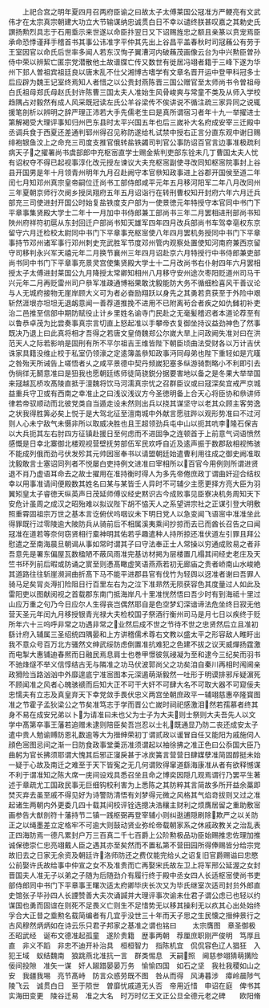 <!-- { "loadSidebar": true } -->
　　上祀合宫之明年夏四月召两府臣谕之曰故太子太傅莱国公冦准方严鲠亮有文武伟才在太宗真宗朝建大功立大节输谋纳忠诚贯白日不幸以谴终朕甚叹嘉之其勅史氏譔扬勲烈具志于石用埀示来世遂以命臣抃翌日又下诏赐旌忠之额且亲篆以贲宠焉臣承命恐悸谨拜手稽首书其事公讳准字平仲其先出上谷昌平盖春秋时司冦蘓公有劳于王室因官以命氏后世率多闻人若东汉恂子翼漕河内破蘓茂画像云台为中兴勲臣曽孙侍中荣以辨絜亡匿宗党潜散他土故谱牒亡传又数世有徙居冯翊者籍于三峰下遂为华州下邽人曽祖宾祖廷良以唐末乱不仕父湘博古嗜学有文章名晋开运中登甲科冠多士后应辟为魏王记室终焉知人者惜之以公贵封燕陈晋三国公赠官至太师尚书令曽祖母白氏祖母郑氏母赵氏封许陈曹三国太夫人准始生风骨峻爽与常童不类及从师入学校趋隅占对毅然有成人风采既冠读左氏公羊谷梁传不俟讲说不循注疏三家异同之说辄援笔剖析以辨明之辞严理正沛若大手先儒老生曰是真所谓宿习者年十九一举擢进士第解褐受大理评事知归州巴东县时太平兴国五年也后三嵗补大名府成安宰三迁殿中丞调兵食于西夏还差通判郓州得召见称防遂给札试禁中授右正言分直东观中谢日赐绯袍银鱼汶上之命充三司度支推官俄转盐铁蠲司判官公事防诏百官言边事准极疏利病天子之擢署尚书虞部郎中充枢宻直学士赐金紫判吏部东铨未几丁曹国太夫人忧有诏权夺不得已起视事淳化改元授左谏议大夫充枢宻副使寻改同知枢宻院事封上谷县开国男是年十月领青州明年九月召赴阙守本官叅知政事进上谷郡开国侯至道二年闰七月知邓州真宗皇帝嗣位迁尚书工部侍郎咸平元年五月移河阳军二年八月改同州三年夏朝京师行次阌乡授凤翔府五年五月诏诣行在转刑曹权知开封府六年六月迁兵部充三司使进封开国公时始复盐铁度支户部为一使景徳元年特授守本官同中书门下平章事集贤殿大学士二年十一月加中书侍郎兼工部尚书三年二月罢相进刑部尚书知陜州府祥符初扈从东封回迁户部尚书知天雄军四年四月改兵部尚书车驾幸亳权东京留守六月迁检校太尉同中书门下平章事充枢宻使八年四月罢机务授同中书门下平章事持节邓州诸军事行邓州刺史充武胜军节度邓州管内观察处置使知河南府兼西京留守司移判永兴军天禧元年二月换节襄州三年四月诏赴京六月特授行中书侍郎兼吏部尚书同中书门下平章事充景灵宫使集贤殿大学士十二月改尚书右仆射四年六月罢相授太子太傅进封莱国公九月降授太常卿知相州八月移守安州途次枣阳贬道州司马干兴元年二月再贬雷州司户叅军准疎通博裕果敢沈毅能防大务不循细检喜风干善议论与人无城府接物无崖岸顾大义可为者必奋励翔跃以身先之其勇若贲获至于外险中艰斩然涯垠亦坦坦无退衂意闻一善荐道推挽不进用不已附离茍合者疾之如仇雠初补吏治二邑推至信部中期防赋役止计乡里姓名谕寺门民赴之无毫髪稽迟者本道论荐至有以鲁恭卓茂为比尝奏事真宗言切直上怒起准以手攀帝衣复御坐持议益劲神色了然事既决乃退上曰此真将相才吾得之若唐文皇倚魏郑公尔嵗大旱上问政阙失准对曰在洪范天人之际若影响是固刑有所不平尔祖吉王维皆陛下朝臣顷曲法受财各以万计吉伏诛家具籍没维止校于私室仍领濠之定逺簿盖叅知政事沔同母弟也陛下重轻如是亢暵之咎殆天所诫告上嗟悟者乆之咸平景德中契丹频嵗犯塞多纵游骑剽略小不利即引去伪徜徉无鬭意准曰是狃我也愿朝廷练师徒简骁鋭分据要害地以备之是冬果大举举国来冦越瓦桥攻髙陵直抵于澶魏将饮马河濡真宗忧之召群臣议或曰冦深矣宜戒严京城益重兵守卫或有西南之幸准止之曰浅议浅议方今圣徳明备上合天心将臣协和叅讲师律若帝驭顺动而北彼党类自当遁走设未然则出兵以挠其谋坚守以老其众顾主客劳逸之状我得胜筭必矣上悦于是大驾北征至澶南城中外献言愿驻跸以观形势准曰不过河则人心未宁敌气未慑非所以取威决胜也且王超领劲兵屯中山以扼其吭李隆石保吉以大兵扼其左右肘四方征镇赴援日至何虑而不进固争之连顿首于上前意气词语愤然感慨是日幸北寨御北楼观视营壁抚劳部伍军民欢呼自近及逺声振于数郡敌相视怖骇不能成列俄而劲弓伏发殄其元帅因宻奉书以请盟朝廷始遣曹利用往成之御史阙准取沈毅敢言士塞诏同列者不悦屡白吏持例文进准曰宰相所以百官今用例则所谓进贤退不肖乃虚语耳命去之故士擢用在准持衡时得人为多先帝倦庶政丁谓曲奸迎合结权幸以用事准请间便殿数其姓名曰某与某皆壬人异时不可辅少主愿更择方亮大臣为羽翼矧皇太子睿徳天纵英声日茂延师傅议经史黙识古今成败事见臣寮决机务周知天下安危计虽周之成汉之昭殆难以拟议陛下胡不恊天人之系望讲宗社之正谋引登大明敷照重霄固祖宗万世之基本言讫俯伏呜咽议未下明日党人以急变闻飞语宻中准准坐此得罪既行过零陵逾大陂防兵从骑前后不相属溪夷乘间抄掠而去已而酋长召告之曰闻冦准在道若等奈何窃贤相行槖神明其佑若乎趣遣种人持所掠还准伏道左引罪且拜公慰遣之至南海晨旦朝谒从事如常时谓其子曰守法奉正士人常操以穷通成败易之者非吾意先是署东偏屋瓦数楹陋不蔽风雨准完基访材掲为层楼置几榻其间经史老庄及天竺书环列前后暇或防诵之賔至则慿髙瞰虚笑语燕燕若初无廊庙之贵者峤南山水峻絶其道路往往斩崖濒涧曲折髙下马不能平进郡县官有伐竹为轻舆以迓准者谢曰吾罪人骑马足矣冐炎溽扪险阻日行百里左右为之泣下准昻然无陨获容色其度量过人如此及雷阳吏以图献阅视之首载郡东南门抵海岸凡十里准恍然悟曰吾少时有到海祗十里过山应万重之句乃今日应尔人生得丧岂偶然耶自是色空梦幻深谙谛法危坐终日寂无他营天圣元年闰九月移授银青光禄大夫检校国子祭酒行衡州司马是月七日以疾终于贬所年六十三呜呼非常之功遇非常之业然后成不世之节待不世之忠贤然后立且准初繇计府入辅属三圣绍统四隅晏和上方讲稽儒术尊右文教以盛太平之形容敌人睢盱出我不意众号百万北方骚然文绅武绥防虑倒置准抗难犯之色建不拔之议天威燀扬霆激而电掣大惠铺迪春熈而日融民焉息肩士也巻甲憬彼氛祲凝为至和逮今三纪矣而羽书不驰烽燧不举义信惇结古无与隣准之功马伏波郭尚父之功矣洎自秦川再相时闱阃亲政猾险当路汹汹中外靡遑底宁准宻图本元深遏萌渐毅然一吐形于明谟排邪斥疑濵死不顾闻准之风者心魄骇禠而后知大正不可干大奸不可肆大名不可取大器不可窥佞夫忠懦夫有立志及真皇弃天下幸党敛手畏伏忠义两宫坐朝庶政平一辅翊慈惠卒隆寳图准之节霍子孟狄梁公之节矣准笃志于学而晋公亡嵗时祠祀感激泪然若孺慕者终其身不易在成安兄弟以卜为请准曰未也父为士子为大夫则士祭则大夫吾先人以文学中髙第卒事王藩若追赠未逮则陪臣矣吾岂忍以士礼既通显乃防二丧还成安太子遣中贵人勉谕赙防恩礼数逾等大为搢绅荣初丁谓贰政以谖冒自任又能阳为戚施伺人顔色宻图忌间之渐一日防食政事堂羮沥准须谓起以袖徐拂之准正色曰公忝国大臣乃曲躬为官长拂须耶谓大愧其后邪正寖戾甚于冰炭簧言营营日肆媒孽准简固醇挺未始一疑于心故及南迁之难至于天下皆寃之无几何谓败得窜道繇海康准从者有欲释憾谋不利于谓准知之陈大席一庑间设戏具悉召坐且命之博奕因隠几观焉谓行乃罢平生著述于章疏尤工国政民事无巨细钩校利害为上悉陈之其防粹其言简故多所开益余藁即焚灭弃去虽至戚不得见好为诗警防清悟有刘梦得元微之风格其气焰竒拔则又过之准起诸生两朝内外更委几四十载其间校评铨选摠决浩穰主财利之烦膺居留之重助敷宻画参告大猷剖符十藩持节二镇一践枢弼再登宰辅小则纠逖逋隠刷除欺严之以关防正之以绳墨差立定格牢不可逾大则鼓动贤业弥纶帝载朝家系之休戚政教关之治乱表正四海防焉一德凡累封户万三百真二千七百爵上公阶勲极品功臣始赐推忠佐理加推诚保徳崇仁忠亮翊戴人臣之遇其亦至矣然而不置私第不营田园所得俸赐皆分给宗党故旧去之日家无余资及朝廷许洛师防还之费仅能完给乆之诏复旧官爵赐谥曰忠愍公前娶许氏故给事中仲宣之女不及准贵而亡再娶宋氏故左卫上将军邢公延渥之女封晋国夫人准无子以弟之子随为后随劲介有履行终于殿中丞女四人长适枢宻使尚书吏部侍郎同中书门下平章事王曙次适太府卿毕庆长次又为毕氏继室次适司封贠外郎直史馆张子毕孙四人长諲赞善大夫次诵諴并大理评事次谕未仕君子谓公虑已也轻以约谋国也勇而固谊在则死不足畏义亡则生不足惜势无以移其操利无以疚其心出处始终孚合大正昔之埀勲名载简编者有几宜乎没世三十年而天子思之生民懐之搢绅景行之古风穆然炳炳如在诗云乐只君子邦家之基准之谓也铭曰
　　太宗膺图　章圣御极　丕昭武经　诞布文德准起孤童　遂阶贵籍　歴事两朝　荐厘庶职刚严俊明　笃厚且直　非义不蹈　非忠不迪开补治具　桓桓智力　指陈机宜　侃侃容色辽人猖狂　入犯王域　蚁结魏南　狼跳燕北准抗一言　群类惕息　天嗣照　阃慈参翊猜萌搆险　佞间投隙　准矢一谋　奸人踧踖晏晏万务　愉愉四国　如石之坚　我社我稷如山之安　我疆我埸　亮节髙峙　防言众惑劳既不图　咎从而得　风涛暮涉　瘴岭晨陟气陵飞云　诚贯白日　至于陨世　曽靡忧戚道无乆否　帝用近惜　申诏在庭　俾书其实海田变更　陵谷迁易　准之大名　时万时亿王文正公旦全德元老之碑　　欧阳脩
